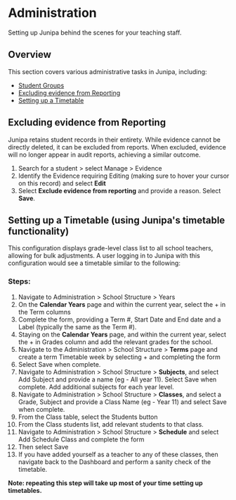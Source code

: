 # Administration

Setting up Junipa behind the scenes for your teaching staff.

## Overview

This section covers various administrative tasks in Junipa, including:

- [Student Groups](./studentgroups.md)
- [Excluding evidence from Reporting](#excluding-evidence-from-reporting)
- [Setting up a Timetable](#setting-up-a-timetable-using-junipas-timetable-functionality)


## Excluding evidence from Reporting

Junipa retains student records in their entirety. While evidence cannot be directly deleted, it can be excluded from reports. When excluded, evidence will no longer appear in audit reports, achieving a similar outcome.

1. Search for a student > select Manage > Evidence
2. Identify the Evidence requiring Editing (making sure to hover your cursor on this record) and select **Edit**
3. Select **Exclude evidence from reporting** and provide a reason. Select **Save**.

## Setting up a Timetable (using Junipa's timetable functionality)

This configuration displays grade-level class list to all school teachers, allowing for bulk adjustments. A user logging in to Junipa with this configuration would see a timetable similar to the following:

### Steps:

1. Navigate to Administration > School Structure > Years
2. On the **Calendar Years** page and within the current year, select the + in the Term columns
3. Complete the form, providing a Term #, Start Date and End date and a Label (typically the same as the Term #).
4. Staying on the **Calendar Years** page, and within the current year, select the + in Grades column and add the relevant grades for the school.
5. Navigate to the Administration > School Structure > **Terms** page and create a term Timetable week by selecting + and completing the form
6. Select Save when complete.
7. Navigate to Administration > School Structure > **Subjects**, and select Add Subject and provide a name (eg - All year 11). Select Save when complete. Add additional subjects for each year level.
8. Navigate to Administration > School Structure > **Classes**, and select a Grade, Subject and provide a Class Name (eg - Year 11) and select Save when complete.
9. From the Class table, select the Students button
10. From the Class students list, add relevant students to that class.
11. Navigate to Administration > School Structure > **Schedule** and select Add Schedule Class and complete the form
12. Then select Save
13. If you have added yourself as a teacher to any of these classes, then navigate back to the Dashboard and perform a sanity check of the timetable.

**Note: repeating this step will take up most of your time setting up timetables.**